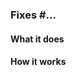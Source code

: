 <!---
Thanks for your pull request 😄! Please fill in the information below so we can quickly review and merge your PR.

If you feel the template doesn't apply to your PR, feel free to ignore it
-->

<!-- Please enter the issue number that's fixed with this PR, or delete this line if there's no related issue -->

### Fixes #...

#### What it does

<!-- Please provide some info about what this PR changes on a functional level -->
<!-- If you've already linked to an issue, you might not need to provide a lot of extra info here -->

#### How it works

<!-- Provide some technical info on what you've changed and why -->
<!-- If your PR is documentation, feel free to remove this line -->
